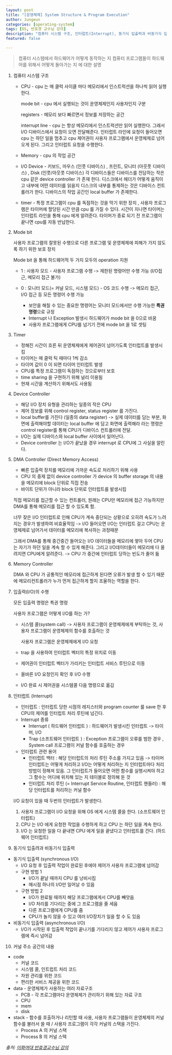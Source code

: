 ```yaml
---
layout: post
title: "[운영체제] System Structure & Program Execution"
author: Jungeun
categories: [operating-system]
tags: [OS, 반효경 교수님 강의]
description: "컴퓨터 시스템 구조, 인터럽트(Interrupt), 동기식 입출력과 비동기식 입출력, 시스템콜(System Call), DMA(Direct Memory Access), 서로 다른 입출력 명령어, 저장장치 계층 구조, 프로그램의 실행(메모리 load), 커널 주소 공간의 내용, 사용자 프로그램이 사용하는 함수, 프로그램의 실행"
featured: false

---
```


> 컴퓨터 시스템에서 하드웨어가 어떻게 동작하는 지 컴퓨터 프로그램들이 하드웨어를 위해서 어떻게 돌아가는 지 에 대한 설명

1. 컴퓨터 시스템 구조

   - CPU - cpu 는 매 클럭 사이클 마다 메모리에서 인스트럭션을 하나씩 읽어 실행한다. 

     mode bit - cpu 에서 실행되는 것이 운영체제인지 사용자인지 구분

     registers - 메모리 보다 빠르면서 정보를 저장하는 공간

     interrupt line - cpu 는 항상 메모리에서 인스트럭션만 읽어 실행한다. 그래서 I/O 디바이스에서 요청이 오면 전달해준다. 인터럽트 라인에 요청이 들어오면 cpu 는 하던 일을 멈추고 cpu 제어권이 사용자 프로그램에서 운영체제로 넘어오게 된다. 그리고 인터럽트 요청을 수행한다.

   - Memory - cpu 의 작업 공간 

   - I/O Device - 키보드, 마우스 (인풋 디바이스) , 프린트, 모니터 (아웃풋 디바이스) , Disk (인풋/아웃풋 디바이스) 각 디바이스들은 디바이스를 전담하는 작은 cpu 같은 device controller 가 존재 한다. 디스크에서 헤더가 어떻게 움직이고 내부에 어떤 데이터를 읽을지 디스크의 내부를 통제하는 것은 디바이스 컨트롤러가 한다. 디바이스의 작업 공간인 local buffer 가 존재한다. 

   - timer - 특정 프로그램이 cpu 를 독점하는 것을 막기 위한 장치 , 사용자 프로그램은 타이머에 할당된 시간 만큼 cpu 를 가질 수 있다. 시간이 지나면 타이머는 인터럽트 라인을 통해 cpu 에게 알려준다. 타이머가 종료 되기 전 프로그램이 끝나면 cpu를 자동 반납한다. 

2. Mode bit

   사용자 프로그램의 잘못된 수행으로 다른 프로그램 및 운영체제에 피해가 가지 않도록 하기 위한 보호 장치

   Mode bit 을 통해 하드웨어적 두 가지 모두의 operation 지원

   -  1 : 사용자 모드 - 사용자 프로그램 수행 -> 제한된 명령어만 수행 가능 (I/O접근, 메모리 접근 불가)

   -  0 : 모니터 모드(= 커널 모드, 시스템 모드) - OS 코드 수행 -> 메모리 접근, I/O 접근 등 모든 명령어 수행 가능
      - 보안을 해칠 수 있는 중요한 명령어는 모니터 모드에서만 수행 가능한 **특권명령**으로 규정
      - Interrupt 나 Exception 발생시 하드웨어가 mode bit 을 0으로 바꿈
      - 사용자 프로그램에게 CPU를 넘기기 전에 mode bit 을 1로 셋팅

3. Timer

   - 정해진 시간이 흐른 뒤 운영체제에게 제어권이 넘어가도록 인터럽트를 발생시킴
   - 타이머는 매 클럭 틱 때마다 1씩 감소
   - 타이머 값이 0 이 되면 타이머 인터럽트 발생
   - CPU를 특정 프로그램이 독점하는 것으로부터 보호
   - time sharing 을 구현하기 위해 널리 이용됨
   - 현재 시간을 계산하기 위해서도 사용됨

4. Device Controller

   - 해당 I/O 장치 유형을 관리하는 일종의 작은 CPU
   - 제어 정보를 위해 control register, status register 를 가진다.
   - local buffer를 가진다 (일종의 data register) -> 실제 데이터를 담는 부분, 화면에 출력해야할 데이터는 local buffer 에 담고 화면에 출력해라 라는 명령은 control register를 통해 CPU가 디바이스 컨트롤러에 전달.
   - I/O는 실제 디바이스와 local buffer 사이에서 일어난다.
   - Device controller 는 I/O가 끝났을 경우 interrupt 로 CPU에 그 사실을 알린다.

5. DMA Controller (Direct Memory Access)

   - 빠른 입출력 장치를 메모리에 가까운 속도로 처리하기 위해 사용
   - CPU 의 중재 없이 device controller 가 device 의 buffer storage 의 내용을 메모리에 block 단위로 직접 전송
   - 바이트 단위가 아니라 block 단위로 인터럽트를 발생시킴

   직접 메모리를 접근할 수 있는 컨트롤러, 원래는 CPU만 메모리에 접근 가능하지만 DMA를 통해 메모리를 접근 할 수 있도록 함.

   너무 잦은 I/O 인터럽트로 인해 CPU가 계속 중단되는 상황으로 오히려 속도가 느려지는 경우가 발생하여 비효율적임 -> I/O 들어오면 I/O는 인터럽트 걸고 CPU는 운영체제로 넘어가서 데이터를 메모리에 복사하는 과정때문

   그래서 DMA를 통해 중간중간 들어오는 I/O 데이터들을 메모리에 쌓아 두어 CPU는 자기가 하던 일을 계속 할 수 있게 해준다. 그리고 I/O데이터들이 메모리에 다 올려지면 CPU에게 알려준다. -> CPU 가 중간에 인터럽트 당하는 빈도가 줄어 듦

6. Memory Controller

   DMA 와 CPU 가 공통적인 메모리에 접근하게 된다면 오류가 발생 할 수 있기 때문에 메모리컨트롤러가 누가 먼저 접근하게 할지 조율하는 역할을 한다. 

7. 입출력(I/O)의 수행

   모든 입출력 명령은 특권 명령

   사용자 프로그램은 어떻게 I/O를 하는 가?

   - 시스템 콜(system call) -> 사용자 프로그램이 운영체제에게 부탁하는 것, 사용자 프로그램이 운영체제의 함수를 호출하는 것

     사용자 프로그램은 운영체제에게 I/O 요청

   - trap 을 사용하여 인터럽트 벡터의 특정 위치로 이동

   - 제어권이 인터럽트 벡터가 가리키는 인터럽트 서비스 루틴으로 이동

   - 올바른 I/O 요청인지 확인 후 I/O 수행

   - I/O 완료 시 제어권을 시스템콜 다음 명령으로 옮김

8. 인터럽트 (Interrupt)

   - 인터럽트 : 인터럽트 당한 시점의 레지스터와 program counter 를 save 한 후 CPU의 제어를 인터럽트 처리 루틴에 넘긴다.
   - Interrupt 종류
     - Interrupt ( 하드웨어 인터럽트 ) : 하드웨어가 발생시킨 인터럽트 -> 타이머, I/O
     - Trap (소프트웨어 인터럽트 ) : Exception 프로그램이 오류를 범한 경우 , System call 프로그램이 커널 함수를 호출하는 경우
   - 인터럽트 관련 용어
     - 인터럽트 백터 :  해당 인터럽트의 처리 루틴 주소를 가지고 있음 -> 타이머 인터럽트는 어떻게 처리하고 I/O는 어떻게 처리하는 지 인터럽트마다 처리 방법이 정해져 있음. 그 인터럽트가 들어오면 어떤 함수를 실행시켜야 하고 그 함수는 어디에 위치해 있는 지 테이블로 정의해 둔 것
     - 인터럽트 처리 루틴 (= Interrupt Service Routine, 인터럽트 핸들러) : 해당 인터럽트를 처리하는 커널 함수

   I/O 요청이 있을 때 두번의 인터럽트가 발생한다.

   1. 사용자 프로그램이 I/O 요청을 위해 OS 에게 시스템 콜을 한다. (소프트웨어 인터럽트)
   2. CPU 는 I/O 에게 요청한 작업을 수행하게 하고 CPU 는 하던 일을 계속 한다.
   3. I/O 는 요청한 일을 다 끝내면 CPU 에게 일을 끝냈다고 인터럽트를 건다. (하드웨어 인터럽트)
   
9. 동기식 입출려과 비동기식 입출력

- 동기식 입출력 (synchronous I/O)
  - I/O 요청 후 입출력 작업이 완료된 후에야 제어가 사용자 프로그램에 넘어감
  - 구현 방법 1
    - I/O가  끝날 때까지 CPU 를 낭비시킴 
    - 매시점 하나의 I/O만 일어날 수 있음
  - 구현 방법 2
    - I/O가 완료될 때까지 해당 프로그램에게서 CPU를 빼앗음
    - I/O 처리를 기다리는 중에 그 프로그램을 줄 세움
    - 다른 프로그램에게 CPU를 줌
    - CPU가 놀지 않을 수 있고 여러 I/O장치가 일을 할 수 도 있음
- 비동기식 입출력 (asynchronous I/O)
  - I/O가 시작된 후 입출력 작업이 끝나기를 기다리지 않고 제어가 사용자 프로그램에 즉시 넘어감

10. 커널 주소 공간의 내용

- code
  - 커널 코드 
  - 시스템 콜, 인트럽트 처리 코드
  - 자원 관리를 위한 코드
  - 편리한 서비스 제공을 위한 코드
- data - 운영체제가 사용하는 여러 자료구조
  - PCB - 각 프로그램마다 운영체제가 관리하기 위해 있는 자료 구조
  - CPU
  - mem
  - disk
- stack - 함수를 호출하거나 리턴할 때 사용, 사용자 프로그램들이 운영체제의 커널 함수를 불러서 쓸 때 / 사용자 프로그램이 각각 커널의 스택을 가진다.
  - Process A 의 커널 스택
  - Process B 의 커널 스택

*출처: [이화여대 반효경교수님 강의]( http://www.kocw.net/home/search/kemView.do?kemId=1046323)*